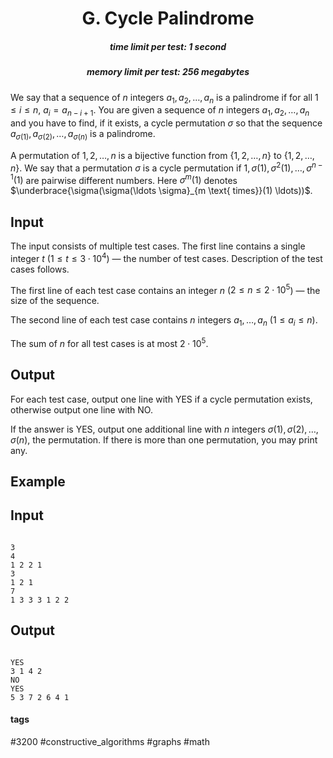 <h1 style='text-align: center;'> G. Cycle Palindrome</h1>

<h5 style='text-align: center;'>time limit per test: 1 second</h5>
<h5 style='text-align: center;'>memory limit per test: 256 megabytes</h5>

We say that a sequence of $n$ integers $a_1, a_2, \ldots, a_n$ is a palindrome if for all $1 \leq i \leq n$, $a_i = a_{n-i+1}$. You are given a sequence of $n$ integers $a_1, a_2, \ldots, a_n$ and you have to find, if it exists, a cycle permutation $\sigma$ so that the sequence $a_{\sigma(1)}, a_{\sigma(2)}, \ldots, a_{\sigma(n)}$ is a palindrome. 

A permutation of $1, 2, \ldots, n$ is a bijective function from $\{1, 2, \ldots, n\}$ to $\{1, 2, \ldots, n\}$. We say that a permutation $\sigma$ is a cycle permutation if $1, \sigma(1), \sigma^2(1), \ldots, \sigma^{n-1}(1)$ are pairwise different numbers. Here $\sigma^m(1)$ denotes $\underbrace{\sigma(\sigma(\ldots \sigma}_{m \text{ times}}(1) \ldots))$.

## Input

The input consists of multiple test cases. The first line contains a single integer $t$ ($1 \leq t \leq 3 \cdot 10^4$) — the number of test cases. Description of the test cases follows.

The first line of each test case contains an integer $n$ ($2 \leq n \leq 2 \cdot 10^5$) — the size of the sequence.

The second line of each test case contains $n$ integers $a_1, \ldots, a_n$ ($1 \leq a_i \leq n$).

The sum of $n$ for all test cases is at most $2 \cdot 10^5$.

## Output

For each test case, output one line with YES if a cycle permutation exists, otherwise output one line with NO.

If the answer is YES, output one additional line with $n$ integers $\sigma(1), \sigma(2), \ldots, \sigma(n)$, the permutation. If there is more than one permutation, you may print any.

## Example

## Input


```

3
4
1 2 2 1
3
1 2 1
7
1 3 3 3 1 2 2

```
## Output


```

YES
3 1 4 2 
NO
YES
5 3 7 2 6 4 1 

```


#### tags 

#3200 #constructive_algorithms #graphs #math 